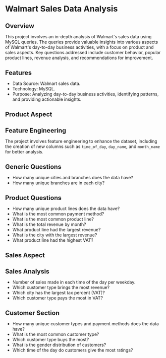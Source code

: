 <h1 style="font-size: 26px;">Walmart Sales Data Analysis</h1>

<p style="font-size: 16px;">
        
<h1 style="font-size: 20px;">Overview </h1>

This project involves an in-depth analysis of Walmart's sales data using MySQL queries. The queries provide valuable insights into various aspects of Walmart's day-to-day business activities, with a focus on product and sales aspects. Key questions addressed include customer behavior, popular product lines, revenue analysis, and recommendations for improvement.



<h1 style="font-size: 20px;"> Features </h1>

- Data Source: Walmart sales data.
- Technology: MySQL.
- Purpose: Analyzing day-to-day business activities, identifying patterns, and providing actionable insights.

<h1 style="font-size: 20px;">Product Aspect </h1>

<h1 style="font-size: 20px;">Feature Engineering </h1>

The project involves feature engineering to enhance the dataset, including the creation of new columns such as `time_of_day`, `day_name`, and `month_name` for better analysis.

 <h1 style="font-size: 20px;">Generic Questions </h1>

- How many unique cities and branches does the data have?
- How many unique branches are in each city?

<h1 style="font-size: 20px;">Product Questions</h1>

- How many unique product lines does the data have?
- What is the most common payment method?
- What is the most common product line?
- What is the total revenue by month?
- What product line had the largest revenue?
- What is the city with the largest revenue?
- What product line had the highest VAT?

<h1 style="font-size: 20px;">Sales Aspect </h1>

<h1 style="font-size: 20px;">Sales Analysis </h1>

- Number of sales made in each time of the day per weekday.
- Which customer type brings the most revenue?
- Which city has the largest tax percent (VAT)?
- Which customer type pays the most in VAT?

 <h1 style="font-size: 20px;">Customer Section  </h1>

- How many unique customer types and payment methods does the data have?
- What is the most common customer type?
- Which customer type buys the most?
- What is the gender distribution of customers?
- Which time of the day do customers give the most ratings?
  
</p>

